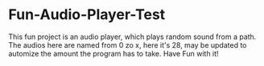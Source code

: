 # Fun-Audio-Player-Test
This fun project is an audio player, which plays random sound from a path. The audios here are named from 0 zo x, here it's 28, may be updated to automize the amount the program has to take. Have Fun with it!
